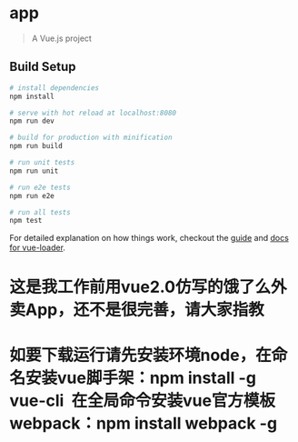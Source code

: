 # app

> A Vue.js project

## Build Setup

``` bash
# install dependencies
npm install

# serve with hot reload at localhost:8080
npm run dev

# build for production with minification
npm run build

# run unit tests
npm run unit

# run e2e tests
npm run e2e

# run all tests
npm test
```

For detailed explanation on how things work, checkout the [guide](http://vuejs-templates.github.io/webpack/) and [docs for vue-loader](http://vuejs.github.io/vue-loader).

# 这是我工作前用vue2.0仿写的饿了么外卖App，还不是很完善，请大家指教

# 如要下载运行请先安装环境node，在命名安装vue脚手架：npm install -g vue-cli  在全局命令安装vue官方模板webpack：npm install webpack -g
